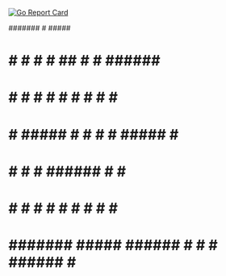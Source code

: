 [![Go Report Card](https://goreportcard.com/badge/github.com/thanasisk/TLSlayer)](https://goreportcard.com/report/github.com/thanasisk/TLSlayer)

####### #        #####                                    
   #    #       #     # #        ##   #   # ###### #####  
   #    #       #       #       #  #   # #  #      #    # 
   #    #        #####  #      #    #   #   #####  #    # 
   #    #             # #      ######   #   #      #####  
   #    #       #     # #      #    #   #   #      #   #  
   #    #######  #####  ###### #    #   #   ###### #    #
